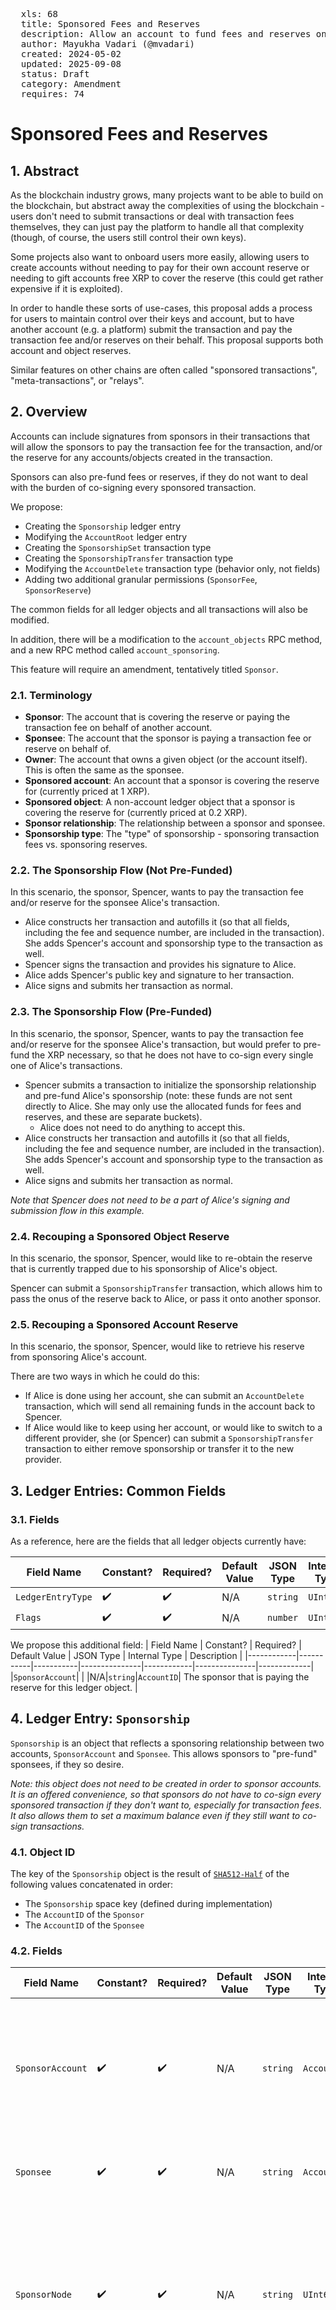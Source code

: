 
<pre>
  xls: 68
  title: Sponsored Fees and Reserves
  description: Allow an account to fund fees and reserves on behalf of another account
  author: Mayukha Vadari (@mvadari)
  created: 2024-05-02
  updated: 2025-09-08
  status: Draft
  category: Amendment
  requires: 74
</pre>

# Sponsored Fees and Reserves

## 1. Abstract

As the blockchain industry grows, many projects want to be able to build on the blockchain, but abstract away the complexities of using the blockchain - users don't need to submit transactions or deal with transaction fees themselves, they can just pay the platform to handle all that complexity (though, of course, the users still control their own keys).

Some projects also want to onboard users more easily, allowing users to create accounts without needing to pay for their own account reserve or needing to gift accounts free XRP to cover the reserve (this could get rather expensive if it is exploited).

In order to handle these sorts of use-cases, this proposal adds a process for users to maintain control over their keys and account, but to have another account (e.g. a platform) submit the transaction and pay the transaction fee and/or reserves on their behalf. This proposal supports both account and object reserves.

Similar features on other chains are often called "sponsored transactions", "meta-transactions", or "relays".

## 2. Overview

Accounts can include signatures from sponsors in their transactions that will allow the sponsors to pay the transaction fee for the transaction, and/or the reserve for any accounts/objects created in the transaction.

Sponsors can also pre-fund fees or reserves, if they do not want to deal with the burden of co-signing every sponsored transaction.

We propose:

- Creating the `Sponsorship` ledger entry
- Modifying the `AccountRoot` ledger entry
- Creating the `SponsorshipSet` transaction type
- Creating the `SponsorshipTransfer` transaction type
- Modifying the `AccountDelete` transaction type (behavior only, not fields)
- Adding two additional granular permissions (`SponsorFee`, `SponsorReserve`)

The common fields for all ledger objects and all transactions will also be modified.

In addition, there will be a modification to the `account_objects` RPC method, and a new RPC method called `account_sponsoring`.

This feature will require an amendment, tentatively titled `Sponsor`.

### 2.1. Terminology

- **Sponsor**: The account that is covering the reserve or paying the transaction fee on behalf of another account.
- **Sponsee**: The account that the sponsor is paying a transaction fee or reserve on behalf of.
- **Owner**: The account that owns a given object (or the account itself). This is often the same as the sponsee.
- **Sponsored account**: An account that a sponsor is covering the reserve for (currently priced at 1 XRP).
- **Sponsored object**: A non-account ledger object that a sponsor is covering the reserve for (currently priced at 0.2 XRP).
- **Sponsor relationship**: The relationship between a sponsor and sponsee.
- **Sponsorship type**: The "type" of sponsorship - sponsoring transaction fees vs. sponsoring reserves.

### 2.2. The Sponsorship Flow (Not Pre-Funded)

In this scenario, the sponsor, Spencer, wants to pay the transaction fee and/or reserve for the sponsee Alice's transaction.

- Alice constructs her transaction and autofills it (so that all fields, including the fee and sequence number, are included in the transaction). She adds Spencer's account and sponsorship type to the transaction as well.
- Spencer signs the transaction and provides his signature to Alice.
- Alice adds Spencer's public key and signature to her transaction.
- Alice signs and submits her transaction as normal.

### 2.3. The Sponsorship Flow (Pre-Funded)

In this scenario, the sponsor, Spencer, wants to pay the transaction fee and/or reserve for the sponsee Alice's transaction, but would prefer to pre-fund the XRP necessary, so that he does not have to co-sign every single one of Alice's transactions.

- Spencer submits a transaction to initialize the sponsorship relationship and pre-fund Alice's sponsorship (note: these funds are not sent directly to Alice. She may only use the allocated funds for fees and reserves, and these are separate buckets).
  - Alice does not need to do anything to accept this.
- Alice constructs her transaction and autofills it (so that all fields, including the fee and sequence number, are included in the transaction). She adds Spencer's account and sponsorship type to the transaction as well.
- Alice signs and submits her transaction as normal.

_Note that Spencer does not need to be a part of Alice's signing and submission flow in this example._

### 2.4. Recouping a Sponsored Object Reserve

In this scenario, the sponsor, Spencer, would like to re-obtain the reserve that is currently trapped due to his sponsorship of Alice's object.

Spencer can submit a `SponsorshipTransfer` transaction, which allows him to pass the onus of the reserve back to Alice, or pass it onto another sponsor.

### 2.5. Recouping a Sponsored Account Reserve

In this scenario, the sponsor, Spencer, would like to retrieve his reserve from sponsoring Alice's account.

There are two ways in which he could do this:

- If Alice is done using her account, she can submit an `AccountDelete` transaction, which will send all remaining funds in the account back to Spencer.
- If Alice would like to keep using her account, or would like to switch to a different provider, she (or Spencer) can submit a `SponsorshipTransfer` transaction to either remove sponsorship or transfer it to the new provider.

## 3. Ledger Entries: Common Fields

### 3.1. Fields

As a reference, here are the fields that all ledger objects currently have:

| Field Name | Constant? | Required? | Default Value | JSON Type | Internal Type | Description |
| ---------- | --------- | --------- | ------------- | ---------- | ------------- | ----------- |
| `LedgerEntryType` | ✔️ | ✔️ | N/A | `string`  | `UInt16`  |
| `Flags` | ✔️ | ✔️ | N/A | `number`  | `UInt16`  |

We propose this additional field:
| Field Name | Constant? | Required? | Default Value | JSON Type | Internal Type | Description |
|------------|-----------|-----------|---------------|------------|---------------|-------------|
|`SponsorAccount`| | |N/A|`string`|`AccountID`| The sponsor that is paying the reserve for this ledger object. |

## 4. Ledger Entry: `Sponsorship`

`Sponsorship` is an object that reflects a sponsoring relationship between two accounts, `SponsorAccount` and `Sponsee`. This allows sponsors to "pre-fund" sponsees, if they so desire.

_Note: this object does not need to be created in order to sponsor accounts. It is an offered convenience, so that sponsors do not have to co-sign every sponsored transaction if they don't want to, especially for transaction fees. It also allows them to set a maximum balance even if they still want to co-sign transactions._

### 4.1. Object ID

The key of the `Sponsorship` object is the result of [`SHA512-Half`](https://xrpl.org/docs/references/protocol/data-types/basic-data-types/#hashes) of the following values concatenated in order:

- The `Sponsorship` space key (defined during implementation)
- The `AccountID` of the `Sponsor`
- The `AccountID` of the `Sponsee`

### 4.2. Fields

| Field Name | Constant? | Required? | Default Value | JSON Type | Internal Type | Description |
| ---------- | --------- | --------- | ------------- | --------- | ------------- | ------------ |
| `SponsorAccount` | ✔️ | ✔️ | N/A | `string`  | `AccountID` | The sponsor associated with this relationship. This account also pays for the reserve of this object. |
| `Sponsee` | ✔️ | ✔️ | N/A | `string`  | `AccountID` | The sponsee associated with this relationship. |
| `SponsorNode`  | ✔️ | ✔️ | N/A | `string`  | `UInt64`  | A hint indicating which page of the sponsor's owner directory links to this object, in case the directory consists of multiple pages. |
| `SponseeNode`  | ✔️ | ✔️ | N/A | `string`  | `UInt64`  | A hint indicating which page of the sponsee's owner directory links to this object, in case the directory consists of multiple pages. |
| `FeeAmount`  | | | `0` | `string`  | `Amount`  | The (remaining) amount of XRP that the sponsor has provided for the sponsee to use for fees.  |
| `ReserveCount` | | | `0` | `string`  | `UInt32`  | The (remaining) number of `OwnerCount` that the sponsor has provided for the sponsee to use for reserves.  |

### 4.3. Flags

There are two flags on this object:

| Flag Name |  Flag Value  | Modifiable? | Description |
| --------- | ------------ | ----------- | ----------- |
| `lsfSponsorshipRequireSignForFee` | `0x00010000` | Yes | If set, indicates that every use of this sponsor for sponsoring fees requires a signature from the sponsor. |
| `lsfSponsorshipRequireSignForReserve` | `0x00020000` | Yes | If set, indicates that every use of this sponsor for sponsoring fees requires a signature from the sponsor. |

### 4.4. Ownership

The object is owned by `Sponsor`, who also pays the reserve.

### 4.5. Reserve

This object charges 1 reserve.

### 4.6. Deletion

This object will be deleted any time the `FeeAmount` and `ReserveCount` are both `0`. This can be done directly via `SponsorshipSet`, or can occur in the regular flow of transactions, if the sponsorship runs out.

### 4.7. Invariant Checks

- `FeeAmount` >= 0 || `ReserveCount` >= 0
- `SponsorAccount` != `Sponsee`
- `FeeAmount` is nonnegative and denominated in XRP

### 4.8. RPC Name

The `snake_case` form of the ledger object name is `sponsorship`.

## 5. Ledger Entry: `AccountRoot`

### 5.1. Fields

<details>
<summary>

As a reference, [here](https://xrpl.org/docs/references/protocol/ledger-data/ledger-entry-types/accountroot/#accountroot-fields) are the fields that the `AccountRoot` ledger object currently has.

</summary>

| Field Name | Constant? | Required? | Default Value | JSON Type | Internal Type | Description |
| ---------- | --------- | --------- | ------------- | --------- | ------------- | ------------ |
| `Account` | ✔️ | ✔️ | N/A | `string`  | `AccountID` | The identifying (classic) address of this account.  |
| `AccountTxnID` | | | N/A | `string`  | `Hash256` | The identifying hash of the transaction most recently sent by this account. |
| `AMMID` | ✔️ | | N/A | `string`  | `Hash256` | The ledger entry ID of the corresponding AMM ledger entry, if this is an AMM pseudo-account. |
| `Balance` | | | N/A | `string`  | `Amount`  | The account's current XRP balance. |
| `BurnedNFTokens` | | | `0` | `number`  | `UInt32`  | How many total of this account's issued NFTs have been burned.  |
| `Domain`  | | | N/A | `string`  | `Blob` | A domain associated with this account. |
| `EmailHash`  | | | N/A | `string`  | `Hash128` | The md5 hash of an email address.  |
| `FirstNFTokenSequence` | ✔️ | | N/A | `number`  | `UInt32`  | The account's Sequence Number at the time it minted its first non-fungible-token.  |
| `LedgerEntryType`  | ✔️ | ✔️ | N/A | `string`  | `UInt16`  | The value `0x0061`, mapped to the string `AccountRoot`, indicates that this is an `AccountRoot `object. |
| `MessageKey` | | | N/A | `string`  | `Blob` | A public key that may be used to send encrypted messages to this account. |
| `MintedNFTokens` | | | `0` | `number`  | `UInt32`  | How many total non-fungible tokens have been minted by/on behalf of this account.  |
| `NFTokenMinter` | | | N/A | `string`  | `AccountID` | Another account that can mint NFTs on behalf of this account. |
| `OwnerCount` | | ✔️ | N/A | `number`  | `UInt32`  | The number of objects this account owns in the ledger, which contributes to its owner reserve. |
| `PreviousTxnID` | | ✔️ | N/A | `string`  | `Hash256` | The identifying hash of the transaction that most recently modified this object. |
| `PreviousTxnLgrSeq`  | | ✔️ | N/A | `number`  | `UInt32`  | The ledger index that contains the transaction that most recently modified this object.  |
| `RegularKey` | | | N/A | `string`  | `AccountID` | The address of a key pair that can be used to sign transactions for this account instead of the master key. |
| `Sequence` | | ✔️ | N/A | `number`  | `UInt32`  | The [sequence number](https://xrpl.org/docs/references/protocol/data-types/basic-data-types/#account-sequence) of the next valid transaction for this account. |
| `TicketCount`  | | | N/A | `number`  | `UInt32`  | How many Tickets this account owns in the ledger. |
| `TickSize` | | | N/A | `number`  | `UInt8` | [How many significant digits to use for exchange rates of Offers involving currencies issued by this address.](https://xrpl.org/resources/known-amendments/#ticksize) |
| `TransferRate` | | | N/A | `number`  | `UInt32`  | A [transfer fee](https://xrpl.org/docs/concepts/tokens/transfer-fees/) to charge other users for sending currency issued by this account to each other.  |
| `WalletLocator` | | | N/A | `string`  | `Hash256` | An arbitrary 256-bit value that users can set. |
| `WalletSize` | | | N/A | `number`  | `UInt32`  | Unused. |

</details>

We propose these additional fields:
| Field Name | Constant? | Required? | Default Value | JSON Type | Internal Type | Description |
|------------|-----------|-----------|---------------|-----------|---------------|-------------|
|`SponsorAccount`| | |N/A|`string`|`AccountID`| The sponsor that is paying the account reserve for this account. |
|`SponsoredOwnerCount`| | |`0`|`number`|`UInt32`|The number of objects the account owns that are being sponsored by a sponsor.
|`SponsoringOwnerCount`| | |`0`|`number`|`UInt32`|The number of objects the account is sponsoring the reserve for.|
|`SponsoringAccountCount`| | |`0`|`number`|`UInt32`|The number of accounts that the account is sponsoring the reserve for.|

#### 5.1.1. `SponsorAccount`

The `SponsorAccount` field is already added in the ledger common fields (see section [3.1.1](#311-sponsoraccount)), but it has some additional rules associated with it on the `AccountRoot` object.

This field is included if the account was created with a sponsor paying its account reserve. If this sponsored account is deleted, the destination of the `AccountDelete` transaction must equal `SponsorAccount`, so that the sponsor can recoup their fees.

_Note: The `Destination` field of `AccountDelete` will still work as-is if the account is not sponsored, where it can be set to any account._

### 5.2. Account Reserve Calculation

The existing reserve calculation is:

$$ acctReserve + objReserve \* acct.OwnerCount $$

The total account reserve should now be calculated as:

$$
\displaylines{
(acct.SponsorAccount \text{ ? } 0 : acctReserve) + \\
objReserve * (acct.OwnerCount + acct.SponsoringOwnerCount - acct.SponsoredOwnerCount) + \\
acctReserve * acct.SponsoringAccountCount
}
$$

## 6. Transactions: Common Fields

### 6.1. Fields

As a reference, [here](https://xrpl.org/docs/references/protocol/transactions/common-fields/) are the fields that all transactions currently have.

<!--There are too many and I didn't want to list them all, it cluttered up the spec - but maybe it can be a collapsed section?-->

We propose these modifications:

| Field Name | Required? | JSON Type | Internal Type | Description |
| ---------- | --------- | --------- | ------------- | ------------ |
| `Sponsor`  | | `object`  | `STObject`  | This field contains all the information for the sponsorship happening in the transaction. It is included if the transaction is fee- and/or reserve-sponsored. |

#### 6.1.1. `Sponsor`

The `Sponsor` inner object contains all of the information for the sponsorship happening in the transaction.

The fields contained in this object are:

| Field Name | Required? | JSON Type | Internal Type | Description |
| ---------- | --------- | --------- | ------------- | ------------ |
| `SponsorAccount` | ✔️ | `string`  | `AccountID` | The sponsoring account. |
| `Flags`  | ✔️ | `number`  | `UInt16`  | Flags on the sponsorship, indicating what type of sponsorship this is (fee vs. reserve). |
| `SigningPubKey`  | | `string`  | `STBlob`  | The `SigningPubKey` for `SponsorAccount`, if single-signing.  |
| `Signature`  | | `string`  | `STBlob`  | A signature of the transaction from the sponsor, to indicate their approval of this transaction, if single-signing. All signing fields must be included in the signature, including `Sponsor.SponsorAccount` and `Sponsor.Flags`. |
| `Signers` | | `array` | `STArray` | An array of signatures of the transaction from the sponsor's signers to indicate their approval of this transaction, if the sponsor is multi-signing. All signing fields must be included, including `Sponsor.SponsorAccount` and `Sponsor.Flags`. |

##### 6.1.1.1. `Account`

The `Sponsor.Account` field represents the sponsor.

This field **will** be a signing field (it will be included in transaction signatures).

##### 6.1.1.2. `Flags`

The `Flags` field allows the user to specify which sponsorship type(s) they wish to participate in. At least one flag **must** be specified if the `Sponsor` field is included in a transaction.

There are two flag values that are supported:

| Flag Name  |  Flag Value  | Description  |
| ---------- | ------------ | ------------ |
| `tfSponsorFee` | `0x00000001` | Sponsoring (paying for) the fee of the transaction. |
| `tfSponsorReserve` | `0x00000002` | Sponsoring the reserve for any objects created in the transaction. |

This field **will** be a signing field (it will be included in transaction signatures).

##### 6.1.1.3. `SigningPubKey`, `Signature` and `Signers`

Either `Signature` or `Signers` must be included in the final transaction.

There will be no additional transaction fee required for the use of the `Signature` field.

If the `Signers` field is necessary, then the total fee of the transaction will be increased, due to the extra signatures that need to be processed. This is similar to the additional fees for [multisigning](https://xrpl.org/docs/concepts/accounts/multi-signing/). The minimum fee will be $(\\#signatures+1)*base\textunderscore fee$.

The total fee calculation for signatures will now be $( 1+\\# tx.Signers + \\# tx.Sponsor.Signers) * base\textunderscore fee$.

`Signature` and `Signers` **will not** be signing fields (they will not be included in transaction signatures, though they will still be included in the stored transaction).

Either `SigningPubKey`+`Signature` or `Signers` must be included in the transaction. There is one exception to this: if `lsfRequireSignatureForFee`/`lsfRequireSignatureForReserve` are not enabled for the type(s) of sponsorship in the transaction.

### 6.2. Transaction Fee

### 6.3. Failure Conditions

#### 6.3.1. General Failures

- `Sponsor.Signature` is invalid.
- `Sponsor.Signers` is invalid (the signer list isn't on the account, quorum isn't reached, or signature(s) are invalid).
- The `SponsorAccount` doesn't exist on the ledger.
- An invalid sponsorship flag is used.
- `Sponsor.SigningPubKey`, `Sponsor.Signature`, and `Sponsor.Signers` are all included (or other incorrect combinations of signing fields).

#### 6.3.2. Fee Sponsorship Failures

- The sponsor does not have enough XRP to cover the sponsored transaction fee (`telINSUF_FEE_P`)

If a `Sponsorship` object exists:

- The `lsfRequireSignatureForFee` flag is enabled and there is no sponsor signature included.
- There is not enough XRP in the `FeeAmount` to pay for the transaction.

If a `Sponsorship` object does not exist:

- There is no sponsor signature included.

#### 6.3.3. Reserve Sponsorship Failures

- The sponsor does not have enough XRP to cover the reserve (`tecINSUFFICIENT_RESERVE`)
- The transaction does not support reserve sponsorship (see section 6.3.4)

If a `Sponsorship` object exists:

- The `lsfRequireSignatureForReserve` flag is enabled and there is no sponsor signature included.
- There is not enough remaining count in the `ReserveCount` to pay for the transaction.

If a `Sponsorship` object does not exist:

- There is no sponsor signature included.

#### 6.3.4. Transactions that cannot be sponsored

All transactions (other than pseudo-transactions) may use the `tfSponsorFee` flag, since they all have a fee.

However, some transactions will not support the `tfSponsorReserve` flag.

- [`Batch` transactions](https://github.com/XRPLF/XRPL-Standards/tree/master/XLS-0056-batch)
  - `Batch` does not create any objects on its own, and therefore its use in the outer transaction would be confusing, as users may think that that means that all inner transactions are sponsored. The inner transactions should use `tfSponsorReserve` instead.
- All pseudo-transactions (currently `EnableAmendment`, `SetFee`, and `UNLModify`)
  - The reserves for those objects are covered by the network, not by any one account.

Also, many transactions, such as `AccountSet`, will have no change in output when using the `tfSponsorReserve` flag, if they do not create any new objects or accounts.

### 6.4. State Changes

#### 6.4.1. Fee Sponsorship State Changes

If a `Sponsorship` object exists, the `tx.Fee` value is decremented from the `Sponsorship.FeeAmount`.

If a `Sponsorship` object does not exist, the `tx.Fee` value is decremented from the sponsor's `AccountRoot.Balance`.

#### 6.4.2. Reserve Sponsorship State Changes

Any account/object that is created as a part of the transaction will have a `Sponsor` field.

The sponsor's `SponsoringOwnerCount` field will be incremented by the number of objects that are sponsored as a part of the transaction, and the `SponsoringAccountCount` field will be incremented by the number of new accounts that are sponsored as a part of the transaction.

The sponsee's `SponsoredOwnerCount` field will be incremented by the number of objects that are sponsored as a part of the transaction.

The `SponsoredOwnerCount`, `SponsoringOwnerCount`, and `SponsoringAccountCount` fields will be decremented when those objects/accounts are deleted.

## 7. Transaction: `SponsorshipSet`

This transaction creates and updates the `Sponsorship` object.

### 7.1. Fields

| Field Name | Required? | JSON Type | Internal Type | Description |
| ---------- | --------- | --------- | ------------- | ------------ |
| `SponsorAccount` | ✔️ | `string`  | `AccountID` | The sponsor associated with this relationship. This account also pays for the reserve of this object. |
| `Sponsee` | ✔️ | `string`  | `AccountID` | The sponsee associated with this relationship. |
| `FeeAmount`  | | `string`  | `Amount`  | The (remaining) amount of XRP that the sponsor has provided for the sponsee to use for fees.  |
| `ReserveCount` | | `number`  | `UInt32`  | The (remaining) amount of reserves that the sponsor has provided for the sponsee to use. |

### 7.2. Flags

| Flag Name | Flag Value | Description |
| --------- | ---------- | ----------- |
| `tfSponsorshipSetRequireSignForFee` | `0x00010000` | Adds the restriction that every use of this sponsor for sponsoring fees requires a signature from the sponsor.  |
| `tfSponsorshipClearRequireSignForFee` | `0x00020000` | Removes the restriction that every use of this sponsor for sponsoring fees requires a signature from the sponsor. |
| `tfSponsorshipSetRequireSignForReserve` | `0x00040000` | Adds the restriction every use of this sponsor for sponsoring fees requires a signature from the sponsor. |
| `tfSponsorshipClearRequireSignForReserve` | `0x00080000` | Removes the restriction every use of this sponsor for sponsoring fees requires a signature from the sponsor.  |
| `tfDeleteObject` | `0x00100000` | Removes the ledger object. |

### 7.2. Failure Conditions

- `tx.Account` is not equal to either `tx.SponsorAccount` or `tx.Sponsee`
- If `tfDeleteObject` is provided:
  - `FeeAmount` is specified
  - `ReserveCount` is specified
  - `tfSponsorshipSetRequireSignForFee` is enabled
  - `tfSponsorshipSetRequireSignForReserve` is enabled

### 7.3. State Changes

- If the object already exists, `Sponsorship.Amount += tx.FeeAmount` and `Sponsorship.ReserveCount += tx.ReserveCount`.
- If the object doesn't exist, it will be created.
- If the `tfDeleteObject` flag is used, it will delete the object. All funds remaining in the object will be sent back to the `SponsorAccount`.
  - Both sponsor and sponsee can delete the object.
  - Existing sponsored objects/accounts will need to go through the `SponsorshipTransfer` process.

## 8. Transaction: `SponsorshipTransfer`

This transaction transfers a sponsor relationship for a particular ledger object's object reserve. The sponsor relationship can either be passed on to a new sponsor, or dissolved entirely (with the sponsee taking on the reserve). Either the sponsor or sponsee may submit this transaction at any point in time.

### 8.1. Fields

| Field Name | Required? | JSON Type | Internal Type | Description |
| ---------- | --------- | --------- | ------------- | ------------ |
| `TransactionType` | ✔️ | `string`  | `UInt16`  |
| `Account` | ✔️ | `string`  | `AccountID` |
| `ObjectID` | | `string`  | `UInt256` |
| `Sponsor` | | `object`  | `STObject`  |

#### 8.1.1. `ObjectID`

This field should be included if this transaction is dealing with sponsored object, rather than on a sponsored account. This field indicates which object the relationship is changing for.

If it is not included, then it refers to the account sending the transaction.

#### 8.1.2. `Sponsor`

The `Sponsor` field is already added in the ledger common fields (see section [5.1.1](#511-sponsor)), but it has some additional rules associated with it on the `SponsorshipTransfer` transaction.

In this case, if `Sponsor` is included with the `tfSponsorReserve` flag, then the reserve sponsorship for the provided object will be transferred to the `Sponsor.Account` instead of passing back to the ledger object's owner.

If there is no `Sponsor` field, or if the `tfSponsorReserve` flag is not included, then the burden of the reserve will be passed back to the ledger object's owner (the former sponsee).

### 8.2. Ending the Sponsorship for a Sponsored Ledger Object

A sponsored ledger object will have the `Sponsor` field attached to it. Ending the sponsor relationship for a sponsored ledger object requires the `ObjectID` parameter, to specify which ledger object.

Two accounts are allowed to submit a `SponsorshipTransfer` relationship to end the sponsor relationship for a sponsored ledger object: either the sponsor for that object or the owner of that object (the sponsee).

### 8.3. Migrating a Sponsorship to a New Account

A sponsorship can be migrated to a new account by including the `Sponsor` field with the `tfSponsorReserve` flag. This can be done for either a sponsored account or a sponsored ledger object.

Two accounts are allowed to submit a `SponsorshipTransfer` relationship to migrate the sponsor relationship: the sponsor or the sponsee.

The sponsor will likely only rarely want to do this (such as if they are transferring accounts), but the sponsee may want to migrate if they change providers.

### 8.4. Failure Conditions

- If transferring the sponsorship, the new sponsor does not have enough reserve for this object/account.
- If dissolving the sponsorship, the owner does not have enough reserve for this object/account.
- The new sponsor does not exist.
- The `tx.Account` neither the sponsor nor the owner of `ObjectID`.

### 8.5. State Changes

- The `Sponsor` field on the object is changed or deleted.
- The old sponsor has its `SponsoringOwnerCount`/`SponsoringAccountCount` decremented by one.
- The new sponsor (if applicable) has its `SponsoringOwnerCount`/`SponsoringAccountCount` incremented by one.
- If there is no new sponsor, then the owner's `SponsoredOwnerCount` will be decremented by one.

## 9. Transaction: `AccountDelete`

This transaction deletes an account.

As a reference, [here](https://xrpl.org/docs/references/protocol/transactions/types/accountdelete) are the fields that `AccountDelete` currently has. This amendment proposes no changes to the fields, only to the behavior.

### 9.1. Failure Conditions

Existing failure conditions still apply.

If the `AccountRoot` associated with the `tx.Account` has a `SponsorAccount` field:

- The `Destination` is not equal to `AccountRoot.SponsorAccount`.

If the `AccountRoot` associated with the `tx.Account` has a `SponsoringOwnerCount` or `SponsoringAccountCount` field, the transaction will fail with `tecHAS_OBLIGATIONS`.

### 9.2. State Changes

Existing state changes still apply, including rules around deletion blockers.

If the `AccountRoot` associated with the `tx.Account` has a `SponsorAccount` field, the `SponsorAccount`'s `AccountRoot.SponsoringAccountCount` is decremented by 1.

If the `AccountRoot` associated with the `tx.Account` has a `SponsoredOwnerCount` field, the `SponsorAccount`'s `SponsoringOwnerCount` is decremented by the `tx.Account`'s `SponsoredOwnerCount`.

## 10. Permission: `SponsorFee`

This delegatable granular permission allows an account to sponsor fees on behalf of another account.

## 11. Permission: `SponsorReserve`

This delegatable granular permission allows an account to sponsor reserves on behalf of another account.

## 12. RPC: `account_objects`

### 12.1. Request Fields

The [`account_objects` RPC method](https://xrpl.org/account_objects.html) already exists on the XRPL. As a reference, here are the fields that `account_objects` currently accepts:

| Field Name  | Required? | JSON Type  | Description |
| ----------- | --------- | ---------- | ----------- |
| `account` | ✔️ | `string` | Get ledger entries associated with this account. |
| `deletion_blockers_only` | | `boolean`  | If `true`, only return ledger entries that would block this account from being deleted. The default is `false`.  |
| `ledger_hash`  | | `string` | The unique hash of the ledger version to use. |
| `ledger_index` | | `number` or `string` | The ledger index of the ledger to use, or a shortcut string to choose a ledger automatically.  |
| `limit` | | `number` | The maximum number of ledger entries to include in the results. Must be within the inclusive range `10` to `400` on non-admin connections. The default is `200`. |
| `marker`  | | `any` | Value from a previous paginated response. Resume retrieving data where that response left off. |
| `type`  | | `string` | Filter results to a specific type of ledger entry. This field accepts canonical names of ledger entry types (case insensitive) or short names. Ledger entry types that can't appear in an owner directory are not allowed. If omitted, return ledger entries of all types. |

We propose this additional field:

| Field Name  | Required? | JSON Type | Description |
| ----------- | --------- | --------- | ----------- |
| `sponsored` | | `boolean` | If `true`, only return ledger entries that are sponsored. If `false`, only return ledger entries that are not sponsored. If omitted, return all objects. |

### 12.2. Response Fields

The response fields remain the same.

## 13. RPC: `account_sponsoring`

The `account_sponsoring` RPC method is used to fetch a list of objects that an account is sponsoring; namely, a list of objects where the `SponsorAccount` is the given account. It has a very similar API to the [`account_objects` method](https://xrpl.org/account_objects.html).

### 13.1. Request Fields

| Field Name  | Required? | JSON Type  | Description  |
| ----------- | --------- | ---------- | ------------ |
| `account` | ✔️ | `string` | The sponsor in question.  |
| `deletion_blockers_only` | | `boolean`  | If `true`, the response only includes objects that would block this account from being deleted. The default is `false`. |
| `ledger_hash`  | | `string` | A hash representing the ledger version to use. |
| `ledger_index` | | `number` or `string` | The ledger index of the ledger to use, or a shortcut string to choose a ledger automatically. |
| `limit` | | `number` | The maximum number of objects to include in the results. |
| `marker`  | | `any` | Value from a previous paginated response. Resume retrieving data where that response left off. |
| `type`  | | `string` | Filter results by a ledger entry type. Some examples are `offer` and `escrow`.  |

### 13.2. Response Fields

The response fields are nearly identical to `account_objects`.

| Field Name | Always Present? | JSON Type | Description |
| ---------- | --------------- | --------- | ----------- |
| `account` | ✔️ | `string`  | The account this request corresponds to. |
| `sponsored_objects`  | ✔️ | `array` | Array of ledger entries in this account's owner directory. This includes entries that are owned by this account and entries that are linked to this account but owned by someone else, such as escrows where this account is the destination. Each member is a ledger entry in its raw ledger format. This may contain fewer entries than the maximum specified in the `limit` field. |
| `ledger_hash`  |  | `string`  | The identifying hash of the ledger that was used to generate this response.  |
| `ledger_index` |  | `number`  | The ledger index of the ledger that was used to generate this response.  |
| `ledger_current_index` |  | `number`  | The ledger index of the open ledger that was used to generate this response. |
| `limit` |  | `number`  | The limit that was used in this request, if any. |
| `marker`  |  | `any` | Server-defined value indicating the response is paginated. Pass this to the next call to resume where this call left off. Omitted when there are no additional pages after this one. |
| `validated`  |  | `boolean` | If `true`, the information in this response comes from a validated ledger version. Otherwise, the information is subject to change.  |

## 14. Security

### 14.1. Security Axioms

Both the sponsee _and_ the sponsor must agree to enter into a sponsor relationship. The sponsee must actively consent to the sponsor handling the reserve, and the sponsor must be willing to take on that reserve. A signature from both parties ensures that this is the case.

A sponsor will never be stuck sponsoring an sponsee's account or object it no longer wants to support, because it can submit a `SponsorshipTransfer` transaction at any point.

The sponsor's signature must _always_ include the `Account` and `Sequence` fields, to prevent signature replay attacks (where the sponsor's signature can be reused to sponsor an object or account that they did not want to sponsor).

When sponsoring transaction fees, the sponsor must approve of the `Fee` value of the transaction, since that is the amount that they will be paying.

When sponsoring reserves, the sponsor's signature must include any aspects of the transaction that involve a potential account/object reserve. This would include the `Destination` field of a `Payment` transaction (and whether it is a new account) and the `TicketSequence` field of a `TicketCreate` transaction (since that dictates how many `Ticket` objects are created, each of which results in one object reserve).

A sponsee cannot take advantage of the generosity of their sponsor, since the sponsor must sign every transaction it wants to sponsor the ledger objects for. A sponsee also must not be able to change the sponsorship type that the sponsor is willing to engage in, as this could lock up to 500 of the sponsor's XRP (in the case of 250 tickets being created in one `TicketCreate` transaction).

An axiom that is out of scope: the sponsee may not have any control over a sponsorship transfer (the sponsor may transfer a sponsorship without the sponsee's consent). This is akin to a loanee having no control over a bank selling their mortgage to some other company, or a lender selling debt to a debt collection agency.

### 14.2. Signatures

Since a fee sponsorship must approve of the `Fee` field, and a reserve sponsorship must approve of a broad set of transaction fields, the sponsor must always sign the whole transaction. This also avoids needing to have different sponsorship processes for different sponsorship types. This includes the non-signature parts of the `Sponsor` object (`Sponsor.Account` and `Sponsor.Flags`). The same is true for the sponsee's transaction signature; the sponsee must approve of the sponsor and sponsorship type.

A sponsor's `Signature` cannot be replayed or attached to a different transaction, since the whole transaction (including the `Account` and `Sequence` values) must be signed.

## 15. Invariants

An [invariant](https://xrpl.org/docs/concepts/consensus-protocol/invariant-checking/) is a statement, usually an equation, that must always be true for every valid ledger state on the XRPL. Invariant checks serve as a last line of defense against bugs; the `tecINVARIANT_FAILED` error is thrown if an invariant is violated (which ideally should never happen).

### 15.1. Tracking Owner Counts

A transaction that creates a ledger object either increments an account's `OwnerCount` by 1 or increments two separate accounts' `SponsoringOwnerCount` and `SponsoredOwnerCount` by 1. The opposite happens when a ledger object is deleted.

The equivalent also should happen with `SponsoringAccountCount`.

### 15.2. Balancing `SponsoredOwnerCount` and `SponsoringOwnerCount`

$$ \sum*{accounts} Account.SponsoredOwnerCount = \sum*{accounts} Account.SponsoringOwnerCount $$

In other words, the sum of all accounts' `SponsoredOwnerCount`s must be equal to the sum of all accounts' `SponsoringOwnerCount`s. This ensures that every sponsored object is logged as being sponsored and also has a sponsor.

## 16. Example Flows

Each example will show what the transaction will look like before **and** after both the sponsor and sponsee sign the transaction.

The unsigned transaction must be autofilled before it is passed to the sponsor to sign. Tooling can be updated to handle combining the sponsor and sponsee signatures, similar to helper functions that already exist for multisigning.

### 16.1. Fee Sponsorship

#### 16.1.1. The Unsigned Transaction

<details open>

```typescript
{
  TransactionType: "Payment",
  Account: "rOldB3E44wS6SM7KL3T3b6nHX3Jjua62wg",
  Destination: "rNewfcu9RJa5W1ncAuEgLH1Xpi4j1vzXjr",
  Amount: "20000000",
  Sequence: 3,
  Fee: "10",
  Sponsor: {
    Account: "rSponsor1VktvzBz8JF2oJC6qaww6RZ7Lw",
    Flags: 1
  }
}
```

</details>

#### 16.1.2. The Signed Transaction

<details open>

```typescript
{
  TransactionType: "Payment",
  Account: "rSender7NwD9vmNf5dvTbW4FQDNSRsfPv6",
  Destination: "rDestinationT6N5fJdaHnRqLpW1D8oFrZ",
  Amount: "20000000",
  Sequence: 3,
  Fee: "10",
  Sponsor: {
    Account: "rSponsor1VktvzBz8JF2oJC6qaww6RZ7Lw",
    Flags: 1,
    SigningPubKey: "03072BBE5F93D4906FC31A690A2C269F2B9A56D60DA9C2C6C0D88FB51B644C6F94", // rSponsor's public key
    Signature: "3045022100C15AFB7C0C4F5EDFEC4667B292DAB165B96DAF3FFA6C7BBB3361E9EE19E04BC70220106C04B90185B67DB2C67864EB0A11AE6FB62280588954C6E4D9C1EF3710904D"
  },
  SigningPubKey: "03A8D0093B0CD730F25E978BF414CA93084B3A2CBB290D5E0E312021ED2D2C1C8B", // rAccount's public key
  TxnSignature: "3045022100F2AAF90D8F9BB6C94C0C95BA31E320FC601C7BAFFF536CC07076A2833CB4C7FF02203F3C76EB34ABAD61A71CEBD42307169CDA65D9B3CA0EEE871210BEAB824E524B"
}
```

</details>

### 16.2. Account Sponsorship

The only way an account can be created is via a `Payment` transaction. So the sponsor relationship must be initiated on the `Payment` transaction.

#### 16.2.1. The Unsigned Transaction

<details open>

```typescript
{
  TransactionType: "Payment",
  Account: "rOldB3E44wS6SM7KL3T3b6nHX3Jjua62wg",
  Destination: "rNewfcu9RJa5W1ncAuEgLH1Xpi4j1vzXjr",
  Amount: "20000000",
  Sequence: 3,
  Fee: "10",
  Sponsor: {
    Account: "rSponsor1VktvzBz8JF2oJC6qaww6RZ7Lw",
    Flags: 2
  }
}
```

</details>

#### 16.2.2. The Signed Transaction

<details open>

```typescript
{
  TransactionType: "Payment",
  Account: "rOldB3E44wS6SM7KL3T3b6nHX3Jjua62wg",
  Destination: "rNewfcu9RJa5W1ncAuEgLH1Xpi4j1vzXjr",
  Amount: "20000000",
  Sequence: 3,
  Fee: "10",
  Sponsor: {
    Account: "rSponsor1VktvzBz8JF2oJC6qaww6RZ7Lw",
    Flags: 2,
    SigningPubKey: "03072BBE5F93D4906FC31A690A2C269F2B9A56D60DA9C2C6C0D88FB51B644C6F94", // rSponsor's public key
    Signature: "30440220702ABC11419AD4940969CC32EB4D1BFDBFCA651F064F30D6E1646D74FBFC493902204E5B451B447B0F69904127F04FE71634BD825A8970B9467871DA89EEC4B021F8"
  },
  SigningPubKey: "03BC74CA0B765281E31E342017D97B3F6743A05FBA23D2114B98FC8AD26D92856C", // rAccount's public key
  TxnSignature: "30440220245217F931FDA0C5E68B935ABB4920211D5B6182878583124DE4663B19F00BEC022070BE036264760551CF40E9DAFC8B84036FA70E7EE7257BB7E39AEB7354B2EB86"
}
```

</details>

### 16.3. Object Sponsorship

#### 16.3.1. The Unsigned Transaction

<details open>

```typescript
{
  TransactionType: "TicketCreate",
  Account: "rAccount4yjv1j2x79wXxRVXnFbwsjUWXo",
  TicketCount: 100,
  Sequence: 3,
  Fee: "10",
  Sponsor: {
    Account: "rSponsor1VktvzBz8JF2oJC6qaww6RZ7Lw",
    Flags: 2
  }
}
```

</details>

#### 16.3.2. The Signed Transaction

<details open>

```typescript
{
  TransactionType: "TicketCreate",
  Account: "rAccount4yjv1j2x79wXxRVXnFbwsjUWXo",
  TicketCount: 100,
  Sequence: 3,
  Fee: "10",
  Sponsor: {
    Account: "rSponsor1VktvzBz8JF2oJC6qaww6RZ7Lw",
    Flags: 2,
    SigningPubKey: "03072BBE5F93D4906FC31A690A2C269F2B9A56D60DA9C2C6C0D88FB51B644C6F94", // rSponsor's public key
    Signature: "30450221009878F3A321250341886FE344E0B50700C8020ABAA25301925BD84DDB5421D432022002A3C72C54BACB5E7DAEC48E2A1D75DCBB8BA3B2212C7FC22F070CCABAF76EC1"
  },
  SigningPubKey: "03BC74CA0B765281E31E342017D97B3F6743A05FBA23D2114B98FC8AD26D92856C", // rAccount's public key
  TxnSignature: "3044022047CB72DA297B067C0E69045B7828AD660F8198A6FA03982E31CB6D27F0946DDE022055844EB63E3BFF7D9ABFB26645AA4D2502E143F4ABEE2DE57EB87A1E5426E010"
}
```

</details>

## 17. Rationale

The primary motivation for this design is to enable companies, token issuers, and other entities to reduce onboarding friction for end users by covering transaction fees and reserve requirements on their behalf. Today, users must self-fund both, or companies must essentially donate XRP to users with no controls over how they use it, before interacting with the XRPL. This creates a barrier to entry for use cases such as token distribution, NFT minting, or enterprise onboarding. Sponsorship provides a mechanism for entities with established XRP balances to subsidize these costs while maintaining strong on-chain accountability.

## n+1. Remaining TODOs/Open Questions

- Do I need a new type of directory nodes to keep track of sponsored objects?
  - Clio could perhaps solve this problem
- How will this work for objects like trustlines, where multiple accounts might be holding reserves for it?
  - Maybe a second `Sponsor` field or something?
- How do we handle account creation? The actual account owner's signing keys aren't involved in that at all... Maybe just a new flag on the payment saying you'll pay the reserve for the account?
- Should it be `ReserveCount` or `ReserveAmount`?
  - If `ReserveCount`, it can be decremented to keep track of how much is left.
    - Pro: easier to reason about how much you're giving someone.
    - Con: sponsors have to update the number if reserves increase and your cost-benefit analysis changes.
  - If `ReserveAmount`, you'd need a separate "`OwnerCount`" field to keep track of how many objects the thing owns. And probably a flag for whether the account itself is sponsored.
    - Pro: people are used to thinking in terms of XRP.
    - Con: rippled math might get more complicated. You have to keep track of potential reserve sponsorships in two places (`Sponsorship` and `AccountRoot`)
- Should fee sponsorship allow for the existing fee paradigm that allows users to dip below the reserve?
- Should there be a "max XRP per transaction" field in `Sponsorship`?
- If a transaction doesn't take a fee (first `SetRegularKey`) or doesn't increase reserve (e.g. `AccountDelete`), and is sponsored, should that transaction fail or succeed.
- Should the `Sponsorship` hold the XRP or pull from the `SponsorAccount`'s account?
- Should we allow sponsorship of creating another account? e.g. Account A is sponsored by Sponsor, A creates B, does Sponsor also sponsor B or does this fail if A doesn't have the funds to create B?
- Should `account_sponsoring` be Clio-only?

# Appendix

## Appendix A: FAQ

### A.1: Does the sponsee receive any XRP for the reserve?

No, there is no XRP transfer in a sponsorship relationship - the XRP stays in the sponsor's account. The burden of the reserve for that object/account is just transferred to the sponsor.

### A.2: What happens if you try to delete your account and you have sponsored objects?

If the account itself is sponsored, then it can be deleted, but the destination of the `AccountDelete` transaction (in other words, where the leftover XRP goes) **must** be the sponsor's account. This ensures that the sponsor gets their reserve back, and the sponsee cannot run away with those funds.

If the sponsee still has sponsored objects, those objects will follow the same rules of [deletion blockers](https://xrpl.org/docs/concepts/accounts/deleting-accounts/#requirements). Whether or not they are sponsored is irrelevant.

If a sponsored object is deleted (either due to normal object deletion processes or, in the case of objects that aren't deletion blockers, because the owner account is deleted), the sponsor's reserve becomes available again.

### A.3: What if a sponsor that is sponsoring a few objects wants to delete their account?

An account cannot be deleted if it is sponsoring **any** existing accounts or objects. They will need to either delete those objects (by asking the owner to do so, as they cannot do so directly) or use the `SponsorshipTransfer` transaction to relinquish control of them.

### A.4: Does a sponsor have any powers over an object they pay the reserve for? I.e. can they delete the object?

No. If a sponsor no longer wants to support an object, they can always use the `SponsorshipTransfer` transaction instead to transfer the reserve burden back to the sponsee.

### A.5: What if a sponsee refuses to delete their account when a sponsor wants to stop supporting their account?

The sponsor will have the standard problem of trying to get ahold of a debtor to make them pay. They may use the `SponsorshipTransfer` transaction to put the onus on the sponsee. If the sponsee does not have enough XRP to cover the reserve for those objects, they will not be able to create any more objects until they do so.

### A.6: What happens if the sponsor tries to `SponsorshipTransfer` but the sponsee doesn't have enough funds to cover the reserve?

If the sponsor really needs to get out of the sponsor relationship ASAP without recouping the value of the reserve, they can pay the sponsee the amount of XRP they need to cover the reserve. These steps can be executed atomically via a [Batch transaction](https://github.com/XRPLF/XRPL-Standards/tree/master/XLS-0056-batch), to ensure that the sponsee can't do something else with the funds before the `SponsorshipTransfer` transaction is validated.

### A.7: Would sponsored accounts carry a lower reserve?

No, they would still carry a reserve of 1 XRP at current levels.

### A.8: Can an existing unsponsored ledger object/account be sponsored?

Yes, with the `SponsorshipTransfer` transaction.

### A.9: Can a sponsored account be a sponsor for other accounts/objects?

Yes, though they will have to use their own XRP for this (not from another sponsor).

### A.10: Can a sponsored account hold unsponsored objects, or objects sponsored by a different sponsor?

Yes, and yes.

### A.11: What if I want different sponsors to sponsor the transaction fee vs. the reserve for the same transaction?

That will not be supported by this proposal. If you have a need for this, please provide example use-cases.

### A.12: Won't it be difficult to add two signatures to a transaction?

This is something that good tooling can solve. It could work similarly to how multisigning is supported in various tools.

### A.13. Why not instead do [insert some other design]?

See Appendix B for the alternate designs that were considered and why this one was preferred. If you have another one in mind, please describe it in the comments and we can discuss.

### A.14: How is this account sponsorship model different from/better than [XLS-23d, Lite Accounts](https://github.com/XRPLF/XRPL-Standards/tree/master/XLS-0023-lite-accounts)?

- Sponsored accounts do not have any restrictions, and can hold objects.
- Sponsored accounts require the same reserve as a normal account (this was one of the objections to the Lite Account proposal).
- Lite accounts can be deleted by their sponsor.

### A.15: How will this work for objects like trustlines, where multiple accounts might be holding reserves for it?

The answer to this question is still being explored. One possible solution is to add a second field, `Sponsor2`, to handle the other reserve.

### A.16: How does this proposal work in conjunction with [XLS-49d](https://github.com/XRPLF/XRPL-Standards/tree/master/XLS-0049-multiple-signer-lists)? What signer list(s) have the power to sponsor fees or reserves?

Currently, only the global signer list is supported. Another `SignerListID` value could be added to support sponsorship. Transaction values can only go up to $2^{16}$, since the `TransactionType` field is a `UInt16`, but the `SignerListID` field goes up to $2^{32}$, so there is room in the design for additional values that do not correlate to a specific transaction type.

## Appendix B: Alternate Designs

### B.1: Add a `Sponsor` to the account

This design involved updating `AccountSet` to allow users to add a `Sponsor` to their account (with a signature from the sponsor as well). The sponsor would then sponsor every object from that account while the field was active, and either the sponsor or the account could remove the sponsorship at any time.

This was a previous version of the spec, but it made more sense for the relationship to be specific to a specific transaction(s), to prevent abuse (the sponsor should decide what objects they want to support and what objects they don't want to support).

The current design also supports having different sponsors for different objects, which allows users to use a broad set of services and platforms, instead of being locked into one.

<!--Stellar uses this philosophy ("the relationship should be ephemeral to prevent abuse") for their sponsored reserves design, which I like.-->

### B.2: A Wrapper Transaction

There would be a wrapper transaction (tentatively named `Relay`), similar to `Batch` in [XLS-56d](https://github.com/XRPLF/XRPL-Standards/discussions/162), that the sponsor would sign. It would contain a sub-transaction from the sponsee.

It would look something like this:
|FieldName | Required? | JSON Type | Internal Type |
|----------|------------|----------|---------------|
|`TransactionType`|✔️|`string`|`UInt16`|
|`Account`|✔️|`string`|`STAccount`|
|`Fee`|✔️|`string`|`STAmount`|
|`Transaction`|✔️|`object`|`STTx`|

This was a part of a previous version of the spec (inspired by Stellar's [sandwich transaction design](https://developers.stellar.org/docs/learn/encyclopedia/sponsored-reserves#begin-and-end-sponsorships) for their implementation of sponsored reserves), but the existing design felt cleaner. From an implementation perspective, it's easier to have the fee payer as a part of the existing transaction rather than as a part of a wrapper transaction, since that info needs to somehow get passed down the stack. Also, while the wrapper transaction paradigm will be used in XLS-56d, they should be used sparingly in designs - only when necessary - as their flow is rather complicated in the `rippled` code.

In addition, the signing process becomes complicated (as discovered in the process of developing XLS-56d). You have to somehow prevent the sponsor from submitting the as-is signed transaction to the network, without including it in the wrapper transaction.

### B.3: A Create-Accept-Cancel Flow

The rough idea of this design was to have a new set of transactions (e.g. `SponsorCreate`/`SponsorAccept`/`SponsorCancel`/`SponsorFinish`) where a sponsor could take on the reserve for an existing object.

This design was never seriously considered, as it felt too complicated and introduced several new transactions. It also doesn't support adding a sponsor to the object at object creation time, which is a much smoother UX and never requires the owner/sponsee to hold enough XRP for the reserve.
